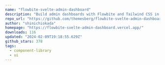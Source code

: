 ```yaml
---
name: "flowbite-svelte-admin-dashboard"
description: "Build admin dashboards with Flowbite and Tailwind CSS in Svelte."
repo_url: "https://github.com/themesberg/flowbite-svelte-admin-dashboard"
author: "shinichiokada"
homepage: "https://flowbite-svelte-admin-dashboard.vercel.app/"
downloads: 116
updated: "2024-02-09T19:18:55.629Z"
github_stars: 378
tags: 
  - component-library
  - ui
---
```

